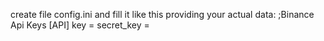 
create file config.ini and fill it like this providing your actual data:
;Binance Api Keys
[API]
key = 
secret_key = 
